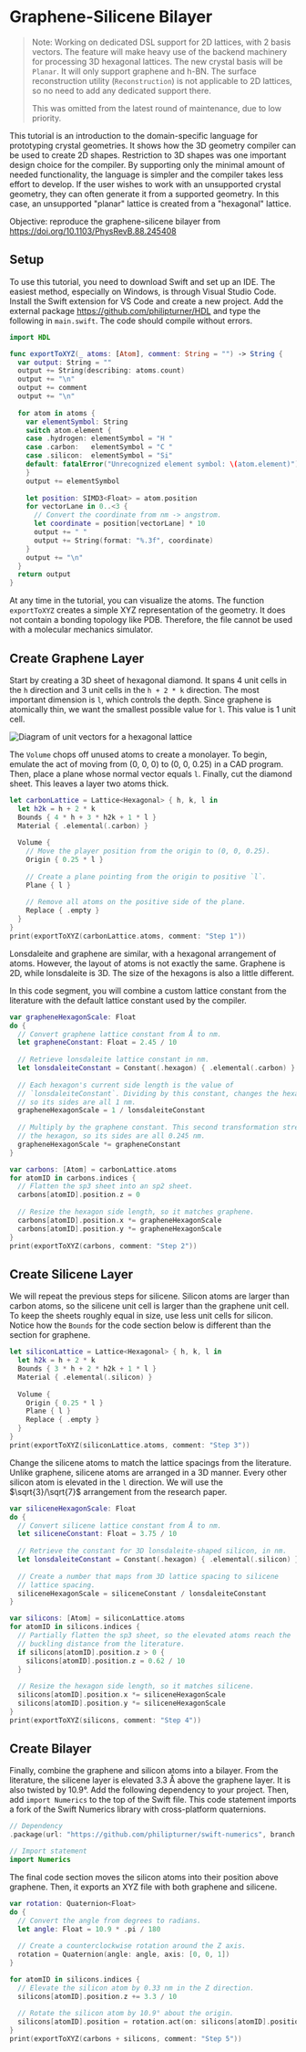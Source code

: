 # Graphene-Silicene Bilayer

> Note: Working on dedicated DSL support for 2D lattices, with 2 basis vectors. The feature will make heavy use of the backend machinery for processing 3D hexagonal lattices. The new crystal basis will be `Planar`. It will only support graphene and h-BN. The surface reconstruction utility (`Reconstruction`) is not applicable to 2D lattices, so no need to add any dedicated support there.
>
> This was omitted from the latest round of maintenance, due to low priority.

This tutorial is an introduction to the domain-specific language for
prototyping crystal geometries. It shows how the 3D geometry compiler can
be used to create 2D shapes. Restriction to 3D shapes was one important design 
choice for the compiler. By supporting only the minimal amount of needed
functionality, the language is simpler and the compiler takes less effort to
develop. If the user wishes to work with an unsupported crystal geometry, they
can often generate it from a supported geometry. In this case, an unsupported 
"planar" lattice is created from a "hexagonal" lattice.

Objective: reproduce the graphene-silicene bilayer from https://doi.org/10.1103/PhysRevB.88.245408

## Setup

To use this tutorial, you need to download Swift and set up an IDE. The
easiest method, especially on Windows, is through Visual Studio Code.
Install the Swift extension for VS Code and create a new project.
Add the external package https://github.com/philipturner/HDL and type the
following in `main.swift`. The code should compile without errors.

```swift
import HDL

func exportToXYZ(_ atoms: [Atom], comment: String = "") -> String {
  var output: String = ""
  output += String(describing: atoms.count)
  output += "\n"
  output += comment
  output += "\n"
  
  for atom in atoms {
    var elementSymbol: String
    switch atom.element {
    case .hydrogen: elementSymbol = "H "
    case .carbon:   elementSymbol = "C "
    case .silicon:  elementSymbol = "Si"
    default: fatalError("Unrecognized element symbol: \(atom.element)")
    }
    output += elementSymbol
    
    let position: SIMD3<Float> = atom.position
    for vectorLane in 0..<3 {
      // Convert the coordinate from nm -> angstrom.
      let coordinate = position[vectorLane] * 10
      output += " "
      output += String(format: "%.3f", coordinate)
    }
    output += "\n"
  }
  return output
}
```

At any time in the tutorial, you can visualize the atoms. The function
`exportToXYZ` creates a simple XYZ representation of the geometry. It
does not contain a bonding topology like PDB. Therefore, the file cannot
be used with a molecular mechanics simulator.

## Create Graphene Layer

Start by creating a 3D sheet of hexagonal diamond. It spans 4 unit cells
in the `h` direction and 3 unit cells in the `h + 2 * k` direction. The
most important dimension is `l`, which controls the depth. Since graphene
is atomically thin, we want the smallest possible value for `l`. This
value is 1 unit cell.

![Diagram of unit vectors for a hexagonal lattice](./HexagonalLatticeVectors.png)

The `Volume` chops off unused atoms to create a monolayer. To begin,
emulate the act of moving from (0, 0, 0) to (0, 0, 0.25) in a CAD
program. Then, place a plane whose normal vector equals `l`. Finally,
cut the diamond sheet. This leaves a layer two atoms thick.

```swift
let carbonLattice = Lattice<Hexagonal> { h, k, l in
  let h2k = h + 2 * k
  Bounds { 4 * h + 3 * h2k + 1 * l }
  Material { .elemental(.carbon) }
  
  Volume {
    // Move the player position from the origin to (0, 0, 0.25).
    Origin { 0.25 * l }
    
    // Create a plane pointing from the origin to positive `l`.
    Plane { l }
    
    // Remove all atoms on the positive side of the plane.
    Replace { .empty }
  }
}
print(exportToXYZ(carbonLattice.atoms, comment: "Step 1"))
```

Lonsdaleite and graphene are similar, with a hexagonal arrangement of
atoms. However, the layout of atoms is not exactly the same. Graphene
is 2D, while lonsdaleite is 3D. The size of the hexagons is also a little
different.

In this code segment, you will combine a custom lattice constant from the
literature with the default lattice constant used by the compiler.

```swift
var grapheneHexagonScale: Float
do {
  // Convert graphene lattice constant from Å to nm.
  let grapheneConstant: Float = 2.45 / 10
  
  // Retrieve lonsdaleite lattice constant in nm.
  let lonsdaleiteConstant = Constant(.hexagon) { .elemental(.carbon) }
  
  // Each hexagon's current side length is the value of
  // `lonsdaleiteConstant`. Dividing by this constant, changes the hexagon
  // so its sides are all 1 nm.
  grapheneHexagonScale = 1 / lonsdaleiteConstant
  
  // Multiply by the graphene constant. This second transformation stretches
  // the hexagon, so its sides are all 0.245 nm.
  grapheneHexagonScale *= grapheneConstant
}

var carbons: [Atom] = carbonLattice.atoms
for atomID in carbons.indices {
  // Flatten the sp3 sheet into an sp2 sheet.
  carbons[atomID].position.z = 0
  
  // Resize the hexagon side length, so it matches graphene.
  carbons[atomID].position.x *= grapheneHexagonScale
  carbons[atomID].position.y *= grapheneHexagonScale
}
print(exportToXYZ(carbons, comment: "Step 2"))
```

## Create Silicene Layer

We will repeat the previous steps for silicene. Silicon atoms are
larger than carbon atoms, so the silicene unit cell is larger than the
graphene unit cell. To keep the sheets roughly equal in size, use less
unit cells for silicon. Notice how the `Bounds` for the code section
below is different than the section for graphene.

```swift
let siliconLattice = Lattice<Hexagonal> { h, k, l in
  let h2k = h + 2 * k
  Bounds { 3 * h + 2 * h2k + 1 * l }
  Material { .elemental(.silicon) }
  
  Volume {
    Origin { 0.25 * l }
    Plane { l }
    Replace { .empty }
  }
}
print(exportToXYZ(siliconLattice.atoms, comment: "Step 3"))
```

Change the silicene atoms to match the lattice spacings from the
literature. Unlike graphene, silicene atoms are arranged in a 3D manner.
Every other silicon atom is elevated in the `l` direction. We will use
the $\sqrt{3}/\sqrt{7}$ arrangement from the research paper.

```swift
var siliceneHexagonScale: Float
do {
  // Convert silicene lattice constant from Å to nm.
  let siliceneConstant: Float = 3.75 / 10
  
  // Retrieve the constant for 3D lonsdaleite-shaped silicon, in nm.
  let lonsdaleiteConstant = Constant(.hexagon) { .elemental(.silicon) }
  
  // Create a number that maps from 3D lattice spacing to silicene
  // lattice spacing.
  siliceneHexagonScale = siliceneConstant / lonsdaleiteConstant
}

var silicons: [Atom] = siliconLattice.atoms
for atomID in silicons.indices {
  // Partially flatten the sp3 sheet, so the elevated atoms reach the
  // buckling distance from the literature.
  if silicons[atomID].position.z > 0 {
    silicons[atomID].position.z = 0.62 / 10
  }
  
  // Resize the hexagon side length, so it matches silicene.
  silicons[atomID].position.x *= siliceneHexagonScale
  silicons[atomID].position.y *= siliceneHexagonScale
}
print(exportToXYZ(silicons, comment: "Step 4"))
```

## Create Bilayer

Finally, combine the graphene and silicon atoms into a bilayer. From the
literature, the silicene layer is elevated 3.3 Å above the graphene
layer. It is also twisted by 10.9°. Add the following dependency to your
project. Then, add `import Numerics` to the top of the Swift file. This
code statement imports a fork of the Swift Numerics library with
cross-platform quaternions.

```swift
// Dependency
.package(url: "https://github.com/philipturner/swift-numerics", branch: "Quaternions"),

// Import statement
import Numerics
```

The final code section moves the silicon atoms into their position above
graphene. Then, it exports an XYZ file with both graphene and silicene.

```swift
var rotation: Quaternion<Float>
do {
  // Convert the angle from degrees to radians.
  let angle: Float = 10.9 * .pi / 180
  
  // Create a counterclockwise rotation around the Z axis.
  rotation = Quaternion(angle: angle, axis: [0, 0, 1])
}

for atomID in silicons.indices {
  // Elevate the silicon atom by 0.33 nm in the Z direction.
  silicons[atomID].position.z += 3.3 / 10
  
  // Rotate the silicon atom by 10.9° about the origin.
  silicons[atomID].position = rotation.act(on: silicons[atomID].position)
}
print(exportToXYZ(carbons + silicons, comment: "Step 5"))
```
